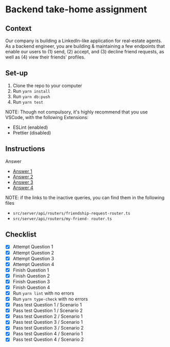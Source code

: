 # Backend take-home assignment

## Context

Our company is building a LinkedIn-like application for real-estate agents. As
a backend engineer, you are building & maintaining a few endpoints that enable
our users to (1) send, (2) accept, and (3) decline friend requests, as well as
(4) view their friends' profiles.




## Set-up

  1. Clone the repo to your computer
  2. Run `yarn install`
  3. Run `yarn db:push`
  4. Run `yarn test`

NOTE: Though not compulsory, it's highly recommend that you use VSCode, with
the following Extensions:

  - ESLint (enabled)
  - Prettier (disabled)


## Instructions

Answer 
- [Answer 1](https://github.com/EricNguyen123/backend-take-home-assignment-main/blob/8c89d11852cc0a7785d60c4a5a8e0b429917aa5d/src/server/api/routers/friendship-request-router.ts#L91 )
- [Answer 2](https://github.com/EricNguyen123/backend-take-home-assignment-main/blob/8c89d11852cc0a7785d60c4a5a8e0b429917aa5d/src/server/api/routers/friendship-request-router.ts#L132)
- [Answer 3](https://github.com/EricNguyen123/backend-take-home-assignment-main/blob/8c89d11852cc0a7785d60c4a5a8e0b429917aa5d/src/server/api/routers/friendship-request-router.ts#L87)
- [Answer 4](https://github.com/EricNguyen123/backend-take-home-assignment-main/blob/8c89d11852cc0a7785d60c4a5a8e0b429917aa5d/src/server/api/routers/my-friend-router.ts#L75)

NOTE: if the links to the inactive queries, you can find them in the following files

- `src/server/api/routers/friendship-request-router.ts`
- `src/server/api/routers/my-friend- router.ts`



## Checklist

  - [x] Attempt Question 1
  - [x] Attempt Question 2
  - [x] Attempt Question 3
  - [x] Attempt Question 4
  - [x] Finish Question 1
  - [x] Finish Question 2
  - [x] Finish Question 3
  - [x] Finish Question 4
  - [x] Run `yarn lint` with no errors
  - [x] Run `yarn type-check` with no errors
  - [x] Pass test Question 1 / Scenario 1
  - [x] Pass test Question 1 / Scenario 2
  - [x] Pass test Question 2 / Scenario 1
  - [x] Pass test Question 3 / Scenario 1
  - [x] Pass test Question 3 / Scenario 2
  - [x] Pass test Question 4 / Scenario 1
  - [x] Pass test Question 4 / Scenario 2
